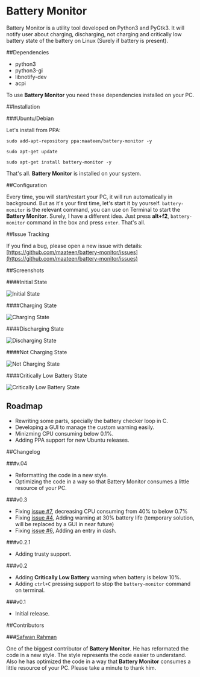 # Battery Monitor

Battery Monitor is a utility tool developed on Python3 and PyGtk3. It will notify user about charging, discharging, not charging and critically low battery state of the battery on Linux (Surely if battery is present). 

##Dependencies

* python3
* python3-gi
* libnotify-dev
* acpi

To use **Battery Monitor** you need these dependencies installed on your PC.

##Installation

###Ubuntu/Debian

Let's install from PPA:

```
sudo add-apt-repository ppa:maateen/battery-monitor -y
```
```
sudo apt-get update
```
```
sudo apt-get install battery-monitor -y
```
That's all. **Battery Monitor** is installed on your system. 

##Configuration

Every time, you will start/restart your PC, it will run automatically in background. But as it's your first time, let's start it by yourself. `battery-monitor` is the relevant command, you can use on Terminal to start the **Battery Monitor**. Surely, I have a different idea. Just press **alt+f2**, `battery-monitor` command in the box and press `enter`. That's all.

##Issue Tracking

If you find a bug, please open a new issue with details: [https://github.com/maateen/battery-monitor/issues](https://github.com/maateen/battery-monitor/issues)

##Screenshots

####Initial State

![Initial State](https://raw.githubusercontent.com/maateen/battery-monitor/gh-pages/Screenshot_from_2016_07_22_20_42_29.png)

####Charging State

![Charging State](https://raw.githubusercontent.com/maateen/battery-monitor/gh-pages/Screenshot_from_2016_07_22_20_42_52.png)

####Discharging State

![Discharging State](https://raw.githubusercontent.com/maateen/battery-monitor/gh-pages/Screenshot_from_2016_07_22_20_42_42.png)

####Not Charging State

![Not Charging State](https://raw.githubusercontent.com/maateen/battery-monitor/gh-pages/Screenshot_from_2016_07_22_21_11_49.png)

####Critically Low Battery State

![Critically Low Battery State](https://raw.githubusercontent.com/maateen/battery-monitor/gh-pages/Screenshot_from_2016_07_23_03_09_54.png)

## Roadmap

- Rewriting some parts, specially the battery checker loop in C.
- Developing a GUI to manage the custom warning easily.
- Minizming CPU consuming below 0.1%.
- Adding PPA support for new Ubuntu releases.

##Changelog

###v.04

- Reformatting the code in a new style.
- Optimizing the code in a way so that Battery Monitor consumes a little resource of your PC.

###v0.3

- Fixing [issue #7](https://github.com/maateen/battery-monitor/issues/7), decreasing CPU consuming from 40% to below 0.7%
- Fixing [issue #4](https://github.com/maateen/battery-monitor/issues/4), Adding warning at 30% battery life (temporary solution, will be replaced by a GUI in near future)
- Fixing [issue #6](https://github.com/maateen/battery-monitor/issues/6), Adding an entry in dash.

###v0.2.1

- Adding trusty support.

###v0.2

- Adding **Critically Low Battery** warning when battery is below 10%.
- Adding `ctrl+C` pressing support to stop the `battery-monitor` command on terminal.

###v0.1

- Initial release.

##Contributors

###[Safwan Rahman](https://github.com/safwanrahman)

One of the biggest contributor of **Battery Monitor**. He has reformated the code in a new style. The style represents the code easier to understand. Also he has optimized the code in a way that **Battery Monitor** consumes a little resource of your PC. Please take a minute to thank him.
